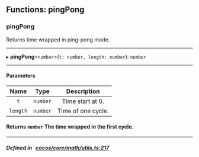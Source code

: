 ## Functions: pingPong

### pingPong

Returns time wrapped in ping-pong mode.
___
▸ **pingPong**<`number`\>(`t: number, length: number`): `number`
___


#### Parameters

| Name | Type | Description |
| :------: | :------: | :------: |
| `t` | `number` | Time start at 0.  |
| `length` | `number` | Time of one cycle.  |

#### Returns `number` The time wrapped in the first cycle.

___


##### Defined in &nbsp;   [cocos/core/math/utils.ts:217](https://github.com/cocos-creator/engine/blob/c7bf6b8a9/cocos/core/math/utils.ts#L217)&nbsp;
